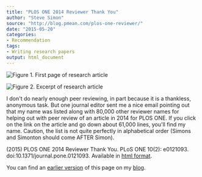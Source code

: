```yaml
---
title: "PLOS ONE 2014 Reviewer Thank You"
author: "Steve Simon"
source: "http://blog.pmean.com/plos-one-reviewer/"
date: "2015-05-20"
categories:
- Recommendation
tags:
- Writing research papers
output: html_document
---
```


![Figure 1. First page of research article](http://www.pmean.com/new-images/15/plos-one-reviewer01.png)

![Figure 2. Excerpt of research article](http://www.pmean.com/new-images/15/plos-one-reviewer02.png)

<div class="notes">

I don't do nearly enough peer reviewing, in part because it is a thankless, anonymous task. But one journal editor sent me a nice email pointing out that my name was listed along with 80,000 other reviewer names for helping out with peer review of an article in 2014 for PLOS ONE. If you click on the link on the article and go down about 61,000 lines, you'll find my name. Caution, the list is not quite perfectly in alphabetical order (Simons and Simonton should come AFTER Simon).

<!---More--->

(2015) PLOS ONE 2014 Reviewer Thank You. PLoS ONE 10(2): e0121093. doi:10.1371/journal.pone.0121093. Available in [html format][plo1].

You can find an [earlier version][sim1] of this page on my [blog][sim2].

[sim1]: http://blog.pmean.com/plos-one-reviewer/
[sim2]: http://blog.pmean.com

[plo1]: http://journals.plos.org/plosone/article?id=10.1371/journal.pone.0121093#pone.0121093.s001

</div>
